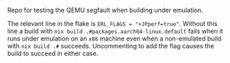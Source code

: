 Repo for testing the QEMU segfault when building under emulation.

The relevant line in the flake is `ERL_FLAGS = "+JPperf=true"`.  Without this
line a build with `nix build .#packages.aarch64-linux.default` fails when it
runs under emulation on an `x86` machine even when a non-emulated build with
`nix build .#` succeeds.  Uncommenting to add the flag causes the build to
succeed in either case.
